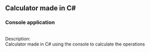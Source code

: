 ## Calculator made in C#
### Console application
<br>
Description:
<br>
Calculator made in C# using the console to calculate the operations 
<br>
<br>
